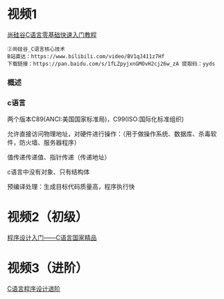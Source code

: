 # 视频1

[尚硅谷C语言零基础快速入门教程](https://www.bilibili.com/video/BV1qJ411z7Hf/?spm_id_from=333.337.search-card.all.click&vd_source=63705706bb4f5ff7c78c1870699a45e9)

```
②尚硅谷_C语言核心技术
B站直达：https://www.bilibili.com/video/BV1qJ411z7Hf
下载链接：https://pan.baidu.com/s/1fLZpyjxnGMOvH2cj26w_zA 提取码：yyds
```

### 概述

### c语言

两个版本C89(ANCI:美国国家标准局)，C99(ISO:国际化标准组织)

允许直接访问物理地址，对硬件进行操作：（用于做操作系统、数据库、杀毒软件，防火墙、服务器程序）

值传递传递值、指针传递（传递地址）

c语言中没有对象、只有结构体

预编译处理：生成目标代码质量高，程序执行快



# 视频2（初级）

[程序设计入门——C语言](https://www.icourse163.org/course/ZJU-199001)[国家精品](https://www.icourse163.org/learn/ZJU-199001?tid=1470101496#/learn/content)

# 视频3（进阶）

[C语言程序设计进阶](https://www.icourse163.org/learn/ZJU-200001?tid=1470096517#/learn/content)

